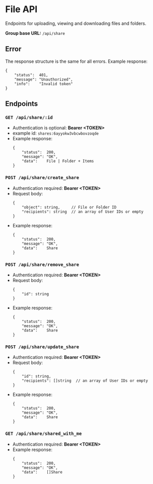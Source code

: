 # File API

Endpoints for uploading, viewing and downloading files and folders.

**Group base URL:** `/api/share`

## Error
The response structure is the same for all errors. 
Example response:
```
{
	"status":  401,
	"message": "Unauthorized",
	"info":    "Invalid token"
}
```

## Endpoints
### `GET /api/share/:id` 
- Authentication is optional: **Bearer \<TOKEN>**
- example id: `shares:6ayyokw3vbcwbovzoqde`
- Example response:
	```
	{
		"status":  200,
		"message": "OK",
		"data":    File | Folder + Items
	}
	```

### `POST /api/share/create_share` 
- Authentication required: **Bearer \<TOKEN>**
- Request body:
	```
	{
		"object": string,     // File or Folder ID
		"recipients": string  // an array of User IDs or empty
	}
	```
- Example response:
	```
	{
		"status":  200,
		"message": "OK",
		"data":    Share
	}
	```

### `POST /api/share/remove_share`
- Authentication required: **Bearer \<TOKEN>**
- Request body:
	```
	{
		"id": string
	}
	```
- Example response:
	```
	{
		"status":  200,
		"message": "OK",
		"data":    Share
	}
	```

### `POST /api/share/update_share`
- Authentication required: **Bearer \<TOKEN>**
- Request body:
	```
	{
		"id": string,
		"recipients": []string  // an array of User IDs or empty
	}
	```
- Example response:
	```
	{
		"status":  200,
		"message": "OK",
		"data":    Share
	}
	```

### `GET /api/share/shared_with_me` 
- Authentication required: **Bearer \<TOKEN>**
- Example response:
	```
	{
		"status":  200,
		"message": "OK",
		"data":    []Share
	}
	```